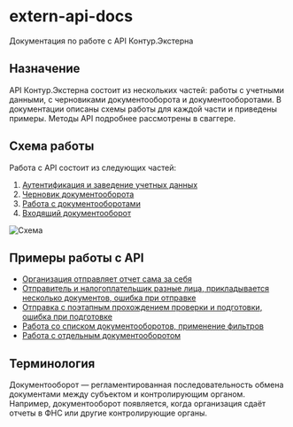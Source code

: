 # extern-api-docs
Документация по работе с API Контур.Экстерна

## Назначение
API Контур.Экстерна состоит из нескольких частей: работы с учетными данными, с черновиками документооборота и документооборотами.
В документации описаны схемы работы для каждой части и приведены примеры. Методы API подробнее рассмотрены в сваггере.

## Схема работы
Работа с API состоит из следующих частей:
1. [Аутентификация и заведение учетных данных](https://github.com/skbkontur/extern-api-docs/blob/master/%D0%90%D1%83%D1%82%D0%B5%D0%BD%D1%82%D0%B8%D1%84%D0%B8%D0%BA%D0%B0%D1%86%D0%B8%D1%8F%20%D0%B8%20%D0%B7%D0%B0%D0%B2%D0%B5%D0%B4%D0%B5%D0%BD%D0%B8%D0%B5%20%D1%83%D1%87%D0%B5%D1%82%D0%BD%D1%8B%D1%85%20%D0%B4%D0%B0%D0%BD%D0%BD%D1%8B%D1%85.md)
2. [Черновик документооборота](https://github.com/skbkontur/extern-api-docs/blob/master/%D0%A7%D0%B5%D1%80%D0%BD%D0%BE%D0%B2%D0%B8%D0%BA%20%D0%94%D0%9E.md)
3. [Работа с документооборотами](https://github.com/skbkontur/extern-api-docs/blob/master/%D0%A0%D0%B0%D0%B1%D0%BE%D1%82%D0%B0%20%D1%81%20%D0%94%D0%9E.md)
4. [Входящий документооборот](https://github.com/skbkontur/extern-api-docs/blob/master/%D0%92%D1%85%D0%BE%D0%B4%D1%8F%D1%89%D0%B8%D0%B9%20%D0%94%D0%9E.md)  

![Схема](https://github.com/skbkontur/extern-api-docs/blob/master/keapi.png)


## Примеры работы с API
- [Организация отправляет отчет сама за себя](https://github.com/skbkontur/extern-api-docs/blob/master/examples/%D0%9F%D1%80%D0%BE%D1%81%D1%82%D0%B0%D1%8F%20%D0%BE%D1%82%D0%BF%D1%80%D0%B0%D0%B2%D0%BA%D0%B0%20%D0%A1%D0%B0%D0%BC%20%D0%B7%D0%B0%20%D1%81%D0%B5%D0%B1%D1%8F.md)
- [Отправитель и налогоплательщик разные лица, прикладывается несколько документов, ошибка при отправке](https://github.com/skbkontur/extern-api-docs/blob/master/examples/%D0%9E%D1%82%D0%BF%D1%80%D0%B0%D0%B2%D0%BA%D0%B0%20%D0%B7%D0%B0%20%D0%B4%D1%80%D1%83%D0%B3%D1%83%D1%8E%20%D0%BE%D1%80%D0%B3%D0%B0%D0%BD%D0%B8%D0%B7%D0%B0%D1%86%D0%B8%D1%8E%20%D1%81%20%D0%BF%D1%80%D0%B8%D0%BB%D0%BE%D0%B6%D0%B5%D0%BD%D0%B8%D1%8F%D0%BC%D0%B8%20%D0%B8%20%D0%BE%D1%88%D0%B8%D0%B1%D0%BA%D0%BE%D0%B9%20%D0%BF%D1%80%D0%B8%20%D0%BE%D1%82%D0%BF%D1%80%D0%B0%D0%B2%D0%BA%D0%B5.md)
- [Отправка с поэтапным прохождением проверки и подготовки, ошибка при подготовке](https://github.com/skbkontur/extern-api-docs/blob/master/examples/%D0%9E%D1%82%D0%BF%D1%80%D0%B0%D0%B2%D0%BA%D0%B0%20%D0%B7%D0%B0%20%D0%B4%D1%80%D1%83%D0%B3%D1%83%D1%8E%20%D0%BE%D1%80%D0%B3%D0%B0%D0%BD%D0%B8%D0%B7%D0%B0%D1%86%D0%B8%D1%8E%20%D0%BF%D0%BE%D1%8D%D1%82%D0%B0%D0%BF%D0%BD%D0%BE%20%D1%81%20%D0%BE%D1%88%D0%B8%D0%B1%D0%BA%D0%BE%D0%B9%20%D0%BF%D1%80%D0%B8%20%D0%BF%D0%BE%D0%B4%D0%B3%D0%BE%D1%82%D0%BE%D0%B2%D0%BA%D0%B5.md)
- [Работа со списком документооборотов, применение фильтров](https://github.com/skbkontur/extern-api-docs/blob/master/examples/%D0%A0%D0%B0%D0%B1%D0%BE%D1%82%D0%B0%20%D1%81%D0%BE%20%D1%81%D0%BF%D0%B8%D1%81%D0%BA%D0%B0%D0%BC%D0%B8%20%D0%94%D0%9E.md)
- [Работа с отдельным документооборотом](https://github.com/skbkontur/extern-api-docs/blob/master/examples/%D0%A0%D0%B0%D0%B1%D0%BE%D1%82%D0%B0%20%D1%81%20%D0%B4%D0%BE%D0%BA%D1%83%D0%BC%D0%B5%D0%BD%D1%82%D0%BE%D0%BE%D0%B1%D0%BE%D1%80%D0%BE%D1%82%D0%BE%D0%BC.md)


## Терминология
Документооборот — регламентированная последовательность обмена документами между субъектом и контролирующим органом.  
 Например, документооборот появляется, когда организация сдаёт отчеты в ФНС или другие контролирующие органы.
